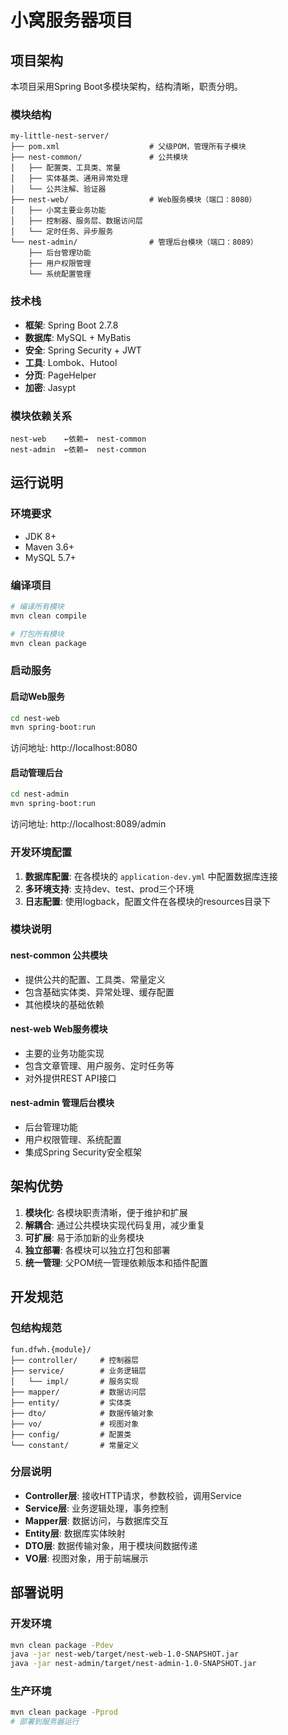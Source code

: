 # 小窝服务器项目

## 项目架构

本项目采用Spring Boot多模块架构，结构清晰，职责分明。

### 模块结构

```
my-little-nest-server/
├── pom.xml                    # 父级POM，管理所有子模块
├── nest-common/               # 公共模块
│   ├── 配置类、工具类、常量
│   ├── 实体基类、通用异常处理
│   └── 公共注解、验证器
├── nest-web/                  # Web服务模块（端口：8080）
│   ├── 小窝主要业务功能
│   ├── 控制器、服务层、数据访问层
│   └── 定时任务、异步服务
└── nest-admin/                # 管理后台模块（端口：8089）
    ├── 后台管理功能
    ├── 用户权限管理
    └── 系统配置管理
```

### 技术栈

- **框架**: Spring Boot 2.7.8
- **数据库**: MySQL + MyBatis
- **安全**: Spring Security + JWT
- **工具**: Lombok、Hutool
- **分页**: PageHelper
- **加密**: Jasypt

### 模块依赖关系

```
nest-web    ←依赖→  nest-common
nest-admin  ←依赖→  nest-common
```

## 运行说明

### 环境要求

- JDK 8+
- Maven 3.6+
- MySQL 5.7+

### 编译项目

```bash
# 编译所有模块
mvn clean compile

# 打包所有模块
mvn clean package
```

### 启动服务

#### 启动Web服务
```bash
cd nest-web
mvn spring-boot:run
```
访问地址: http://localhost:8080

#### 启动管理后台
```bash
cd nest-admin  
mvn spring-boot:run
```
访问地址: http://localhost:8089/admin

### 开发环境配置

1. **数据库配置**: 在各模块的 `application-dev.yml` 中配置数据库连接
2. **多环境支持**: 支持dev、test、prod三个环境
3. **日志配置**: 使用logback，配置文件在各模块的resources目录下

### 模块说明

#### nest-common 公共模块
- 提供公共的配置、工具类、常量定义
- 包含基础实体类、异常处理、缓存配置
- 其他模块的基础依赖

#### nest-web Web服务模块  
- 主要的业务功能实现
- 包含文章管理、用户服务、定时任务等
- 对外提供REST API接口

#### nest-admin 管理后台模块
- 后台管理功能
- 用户权限管理、系统配置
- 集成Spring Security安全框架

## 架构优势

1. **模块化**: 各模块职责清晰，便于维护和扩展
2. **解耦合**: 通过公共模块实现代码复用，减少重复
3. **可扩展**: 易于添加新的业务模块
4. **独立部署**: 各模块可以独立打包和部署
5. **统一管理**: 父POM统一管理依赖版本和插件配置

## 开发规范

### 包结构规范
```
fun.dfwh.{module}/
├── controller/     # 控制器层
├── service/        # 业务逻辑层  
│   └── impl/       # 服务实现
├── mapper/         # 数据访问层
├── entity/         # 实体类
├── dto/            # 数据传输对象
├── vo/             # 视图对象
├── config/         # 配置类
└── constant/       # 常量定义
```

### 分层说明
- **Controller层**: 接收HTTP请求，参数校验，调用Service
- **Service层**: 业务逻辑处理，事务控制
- **Mapper层**: 数据访问，与数据库交互
- **Entity层**: 数据库实体映射
- **DTO层**: 数据传输对象，用于模块间数据传递
- **VO层**: 视图对象，用于前端展示

## 部署说明

### 开发环境
```bash
mvn clean package -Pdev
java -jar nest-web/target/nest-web-1.0-SNAPSHOT.jar
java -jar nest-admin/target/nest-admin-1.0-SNAPSHOT.jar
```

### 生产环境
```bash
mvn clean package -Pprod
# 部署到服务器运行
``` 
